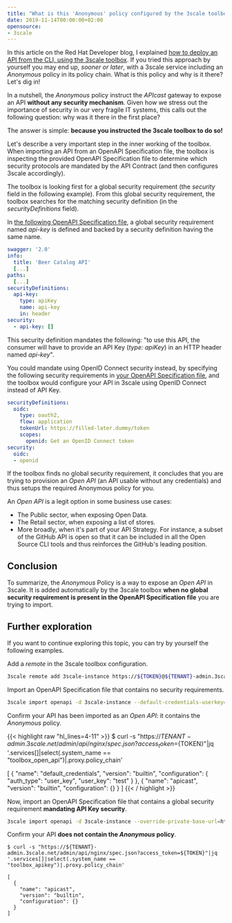 ```yaml
---
title: "What is this 'Anonymous' policy configured by the 3scale toolbox?"
date: 2019-11-14T00:00:00+02:00
opensource: 
- 3scale
---
```


In this article on the Red Hat Developer blog, I explained [how to deploy an API from the CLI, using the 3scale toolbox](https://developers.redhat.com/blog/2019/07/29/3scale-toolbox-deploy-an-api-from-the-cli/).
If you tried this approach by yourself you may end up, *sooner or later*, with a 3scale service including an *Anonymous* policy in its policy chain.
What is this policy and why is it there?
Let's dig in!

In a nutshell, the *Anonymous* policy instruct the *APIcast* gateway to expose an API **without any security mechanism**.
Given how we stress out the importance of security in our very fragile IT systems, this calls out the following question: why was it there in the first place?

The answer is simple: **because you instructed the 3scale toolbox to do so!**

Let's describe a very important step in the inner working of the toolbox. When importing an API from an OpenAPI Specification file, the toolbox is inspecting the provided OpenAPI Specification file to determine which security protocols are mandated by the API Contract (and then configures 3scale accordingly).

The toolbox is looking first for a global security requirement (the *security* field in the following example). From this global security requirement, the toolbox searches for the matching security definition (in the *securityDefinitions* field).

In [the following OpenAPI Specification file](https://github.com/rh-integration/3scale-toolbox-jenkins-samples/blob/master/saas-usecase-apikey/swagger.yaml), a global security requirement named *api-key* is defined and backed by a security definition having the same name.

```yaml
swagger: '2.0'
info:
  title: 'Beer Catalog API'
  [...]
paths:
  [...]
securityDefinitions:
  api-key:
    type: apiKey
    name: api-key
    in: header
security:
  - api-key: []
```

This security definition mandates the following: "to use this API, the consumer will have to provide an API Key (*type: apiKey*) in an HTTP header named *api-key*".

You could mandate using OpenID Connect security instead, by specifying the following security requirements in [your OpenAPI Specification file](https://github.com/rh-integration/3scale-toolbox-jenkins-samples/blob/master/hybrid-usecase-oidc/swagger.json), and the toolbox would configure your API in 3scale using OpenID Connect instead of API Key.

```yaml
securityDefinitions:
  oidc:
    type: oauth2,
    flow: application
    tokenUrl: https://filled-later.dummy/token
    scopes:
      openid: Get an OpenID Connect token
security:
  oidc:
  - openid
```

If the toolbox finds no global security requirement, it concludes that you are trying to provision an *Open API* (an API usable without any credentials) and thus setups the required Anonymous policy for you.

An *Open API* is a legit option in some business use cases:

- The Public sector, when exposing Open Data.
- The Retail sector, when exposing a list of stores.
- More broadly, when it's part of your API Strategy. For instance, a subset of the GitHub API is open so that it can be included in all the Open Source CLI tools and thus reinforces the GitHub's leading position.

## Conclusion

To summarize, the *Anonymous* Policy is a way to expose an *Open API* in 3scale.
It is added automatically by the 3scale toolbox **when no global security requirement is present in the OpenAPI Specification file** you are trying to import.

## Further exploration

If you want to continue exploring this topic, you can try by yourself the following examples.

Add a *remote* in the 3scale toolbox configuration.

```sh
3scale remote add 3scale-instance https://${TOKEN}@${TENANT}-admin.3scale.net
```

Import an OpenAPI Specification file that contains no security requirements.

```sh
3scale import openapi -d 3scale-instance --default-credentials-userkey=test --override-private-base-url=http://echo-api.3scale.net -t toolbox_open_api https://raw.githubusercontent.com/rh-integration/3scale-toolbox-jenkins-samples/master/hybrid-usecase-open/swagger.json
```

Confirm your API has been imported as an *Open API*: it contains the *Anonymous* policy.

{{< highlight raw "hl_lines=4-11" >}}
$ curl -s "https://${TENANT}-admin.3scale.net/admin/api/nginx/spec.json?access_token=${TOKEN}"|jq '.services[]|select(.system_name == "toolbox_open_api")|.proxy.policy_chain'

[
  {
    "name": "default_credentials",
    "version": "builtin",
    "configuration": {
      "auth_type": "user_key",
      "user_key": "test"
    }
  },
  {
    "name": "apicast",
    "version": "builtin",
    "configuration": {}
  }
]
{{< / highlight >}}

Now, import an OpenAPI Specification file that contains a global security requirement **mandating API Key security**.

```sh
3scale import openapi -d 3scale-instance --override-private-base-url=http://echo-api.3scale.net -t toolbox_apikey https://raw.githubusercontent.com/rh-integration/3scale-toolbox-jenkins-samples/master/saas-usecase-apikey/swagger.yaml
```

Confirm your API **does not contain the *Anonymous* policy**.

```raw
$ curl -s "https://${TENANT}-admin.3scale.net/admin/api/nginx/spec.json?access_token=${TOKEN}"|jq '.services[]|select(.system_name == "toolbox_apikey")|.proxy.policy_chain'

[
  {
    "name": "apicast",
    "version": "builtin",
    "configuration": {}
  }
]
```
